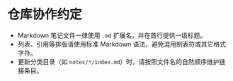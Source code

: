 # 仓库协作约定

- Markdown 笔记文件一律使用 `.md` 扩展名，并在首行提供一级标题。
- 列表、引用等排版请使用标准 Markdown 语法，避免混用制表符或其它格式字符。
- 更新分类目录（如 `notes/*/index.md`）时，请按照文件名的自然顺序维护链接条目。
